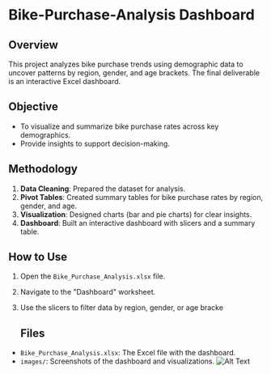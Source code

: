 # Bike-Purchase-Analysis Dashboard
## Overview
This project analyzes bike purchase trends using demographic data to uncover patterns by region, gender, and age brackets. The final deliverable is an interactive Excel dashboard.

## Objective
- To visualize and summarize bike purchase rates across key demographics.
- Provide insights to support decision-making.

## Methodology
1. **Data Cleaning**: Prepared the dataset for analysis.
2. **Pivot Tables**: Created summary tables for bike purchase rates by region, gender, and age.
3. **Visualization**: Designed charts (bar and pie charts) for clear insights.
4. **Dashboard**: Built an interactive dashboard with slicers and a summary table.

   
## How to Use
1. Open the `Bike_Purchase_Analysis.xlsx` file.
2. Navigate to the "Dashboard" worksheet.
3. Use the slicers to filter data by region, gender, or age bracke

   ## Files
- `Bike_Purchase_Analysis.xlsx`: The Excel file with the dashboard.
- `images/`: Screenshots of the dashboard and visualizations.
  ![Alt Text](images/filename.extension)
